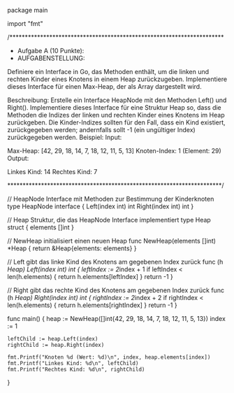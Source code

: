 package main

import "fmt"

/**********************************************************************
* Aufgabe A (10 Punkte):
* AUFGABENSTELLUNG:


Definiere ein Interface in Go, das Methoden enthält, um die linken und
rechten Kinder eines Knotens in einem Heap zurückzugeben. Implementiere
dieses Interface für einen Max-Heap, der als Array dargestellt wird.

Beschreibung:
Erstelle ein Interface HeapNode mit den Methoden Left() und Right().
Implementiere dieses Interface für eine Struktur Heap so, dass die Methoden
die Indizes der linken und rechten Kinder eines Knotens im Heap zurückgeben.
Die Kinder-Indizes sollten für den Fall, dass ein Kind existiert,
zurückgegeben werden; andernfalls sollt -1 (ein ungültiger Index) zurückgegeben
werden.
Beispiel:
Input:

Max-Heap: [42, 29, 18, 14, 7, 18, 12, 11, 5, 13]
Knoten-Index: 1 (Element: 29)
Output:

Linkes Kind: 14
Rechtes Kind: 7

**********************************************************************/

// HeapNode Interface mit Methoden zur Bestimmung der Kinderknoten
type HeapNode interface {
	Left(index int) int
	Right(index int) int
}

// Heap Struktur, die das HeapNode Interface implementiert
type Heap struct {
	elements []int
}

// NewHeap initialisiert einen neuen Heap
func NewHeap(elements []int) *Heap {
	return &Heap{elements: elements}
}

// Left gibt das linke Kind des Knotens am gegebenen Index zurück
func (h *Heap) Left(index int) int {
	leftIndex := 2*index + 1
	if leftIndex < len(h.elements) {
		return h.elements[leftIndex]
	}
	return -1
}

// Right gibt das rechte Kind des Knotens am gegebenen Index zurück
func (h *Heap) Right(index int) int {
	rightIndex := 2*index + 2
	if rightIndex < len(h.elements) {
		return h.elements[rightIndex]
	}
	return -1
}

func main() {
	heap := NewHeap([]int{42, 29, 18, 14, 7, 18, 12, 11, 5, 13})
	index := 1

	leftChild := heap.Left(index)
	rightChild := heap.Right(index)

	fmt.Printf("Knoten %d (Wert: %d)\n", index, heap.elements[index])
	fmt.Printf("Linkes Kind: %d\n", leftChild)
	fmt.Printf("Rechtes Kind: %d\n", rightChild)
}
